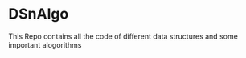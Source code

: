 # DSnAlgo
This Repo contains all the code of different data structures and some important alogorithms
